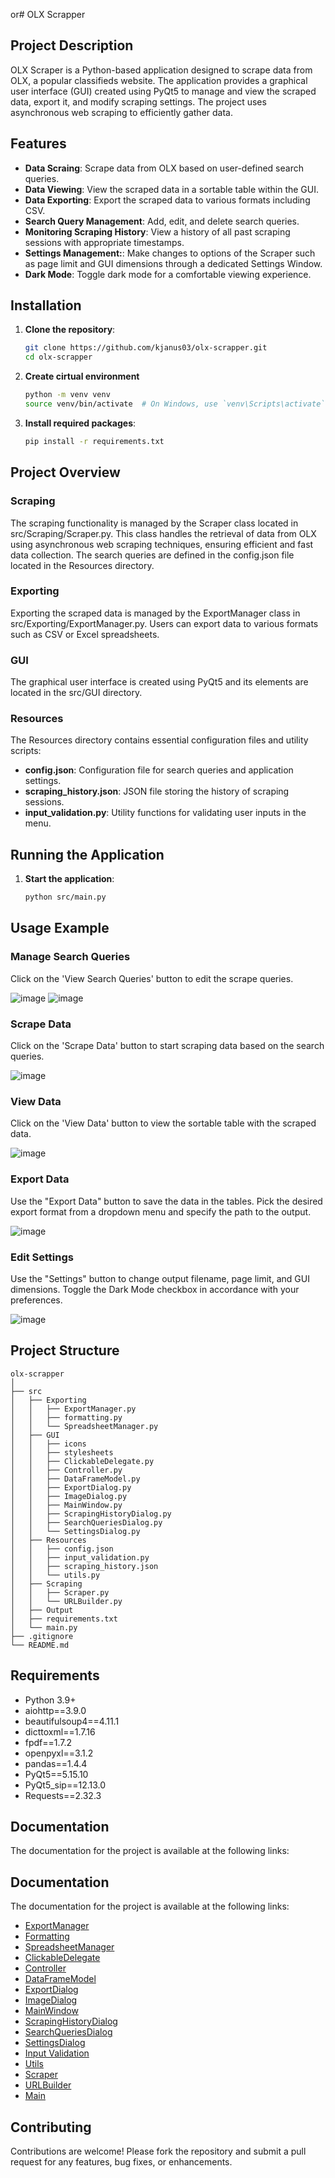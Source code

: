 or# OLX Scrapper

## Project Description

OLX Scraper is a Python-based application designed to scrape data from OLX, a popular classifieds website. The application provides a graphical user interface (GUI) created using PyQt5 to manage and view the scraped data, export it, and modify scraping settings. The project uses asynchronous web scraping to efficiently gather data.

## Features

- **Data Scraing**: Scrape data from OLX based on user-defined search queries.
- **Data Viewing**: View the scraped data in a sortable table within the GUI.
- **Data Exporting**: Export the scraped data to various formats including CSV.
- **Search Query Management**: Add, edit, and delete search queries.
- **Monitoring Scraping History**: View a history of all past scraping sessions with appropriate timestamps.
- **Settings Management:**: Make changes to options of the Scraper such as page limit and GUI dimensions through a dedicated Settings Window.
- **Dark Mode**: Toggle dark mode for a comfortable viewing experience.

## Installation 

1. **Clone the repository**:
   ```bash
   git clone https://github.com/kjanus03/olx-scrapper.git
   cd olx-scrapper

   ```
  
2. **Create cirtual environment**
   ```bash
   python -m venv venv
   source venv/bin/activate  # On Windows, use `venv\Scripts\activate`
   ```

3. **Install required packages**:
   ```bash
   pip install -r requirements.txt
   ```

## Project Overview

### Scraping
The scraping functionality is managed by the Scraper class located in src/Scraping/Scraper.py. This class handles the retrieval of data from OLX using asynchronous web scraping techniques, ensuring efficient and fast data collection. The search queries are defined in the config.json file located in the Resources directory.

### Exporting
Exporting the scraped data is managed by the ExportManager class in src/Exporting/ExportManager.py. Users can export data to various formats such as CSV or Excel spreadsheets.

### GUI
The graphical user interface is created using PyQt5 and its elements are located in the src/GUI directory.

### Resources
The Resources directory contains essential configuration files and utility scripts:

- **config.json**: Configuration file for search queries and application settings.
- **scraping_history.json**: JSON file storing the history of scraping sessions.
- **input_validation.py**: Utility functions for validating user inputs in the menu.

## Running the Application

1. **Start the application**:
   ```bash
   python src/main.py
   ```

## Usage Example

### Manage Search Queries
Click on the 'View Search Queries' button to edit the scrape queries.

![image](https://github.com/kjanus03/olx-scrapper/assets/61358355/1c3d6de5-d9d9-4389-9063-1e909daa5477)
![image](https://github.com/kjanus03/olx-scrapper/assets/61358355/c8e4fac6-5cef-48f4-9c3c-7354483e6092)

### Scrape Data
Click on the 'Scrape Data' button to start scraping data based on the search queries.

![image](https://github.com/kjanus03/olx-scrapper/assets/61358355/e459ad0e-20c7-462d-8754-74cfebd3f14c)

### View Data
Click on the 'View Data' button to view the sortable table with the scraped data.

![image](https://github.com/kjanus03/olx-scrapper/assets/61358355/74538c80-409c-4a0c-94b3-0b9172f1fe9e)

### Export Data
Use the "Export Data" button to save the data in the tables. Pick the desired export format from a dropdown menu and specify the path to the output.

![image](https://github.com/kjanus03/olx-scrapper/assets/61358355/4731001a-3543-4830-9bf1-b969a70f36d6)

### Edit Settings
Use the "Settings" button to change output filename, page limit, and GUI dimensions. Toggle the Dark Mode checkbox in accordance with your preferences.

![image](https://github.com/kjanus03/olx-scrapper/assets/61358355/4a580b79-2ad6-4bd4-a632-ad491375dd5e)

## Project Structure

```
olx-scrapper
│
├── src
│   ├── Exporting
│   │   ├── ExportManager.py
│   │   ├── formatting.py
│   │   └── SpreadsheetManager.py
│   ├── GUI
│   │   ├── icons
│   │   ├── stylesheets
│   │   ├── ClickableDelegate.py
│   │   ├── Controller.py
│   │   ├── DataFrameModel.py
│   │   ├── ExportDialog.py
│   │   ├── ImageDialog.py
│   │   ├── MainWindow.py
│   │   ├── ScrapingHistoryDialog.py
│   │   ├── SearchQueriesDialog.py
│   │   └── SettingsDialog.py
│   ├── Resources
│   │   ├── config.json
│   │   ├── input_validation.py
│   │   ├── scraping_history.json
│   │   └── utils.py
│   ├── Scraping
│   │   ├── Scraper.py
│   │   └── URLBuilder.py
│   ├── Output
│   ├── requirements.txt
│   └── main.py
├── .gitignore 
└── README.md
```

## Requirements

- Python 3.9+
- aiohttp==3.9.0
- beautifulsoup4==4.11.1
- dicttoxml==1.7.16
- fpdf==1.7.2
- openpyxl==3.1.2
- pandas==1.4.4
- PyQt5==5.15.10
- PyQt5_sip==12.13.0
- Requests==2.32.3


## Documentation

The documentation for the project is available at the following links:
## Documentation

The documentation for the project is available at the following links:

- [ExportManager](https://kjanus03.github.io/olx-scrapper/Exporting/Exporting.ExportManager.html)
- [Formatting](https://kjanus03.github.io/olx-scrapper/Exporting/Exporting.formatting.html)
- [SpreadsheetManager](https://kjanus03.github.io/olx-scrapper/Exporting/Exporting.SpreadsheetManager.html)
- [ClickableDelegate](https://kjanus03.github.io/olx-scrapper/GUI/GUI.ClickableDelegate.html)
- [Controller](https://kjanus03.github.io/olx-scrapper/GUI/GUI.Controller.html)
- [DataFrameModel](https://kjanus03.github.io/olx-scrapper/GUI/GUI.DataFrameModel.html)
- [ExportDialog](https://kjanus03.github.io/olx-scrapper/GUI/GUI.ExportDialog.html)
- [ImageDialog](https://kjanus03.github.io/olx-scrapper/GUI/GUI.ImageDialog.html)
- [MainWindow](https://kjanus03.github.io/olx-scrapper/GUI/GUI.MainWindow.html)
- [ScrapingHistoryDialog](https://kjanus03.github.io/olx-scrapper/GUI/GUI.ScrapingHistoryDialog.html)
- [SearchQueriesDialog](https://kjanus03.github.io/olx-scrapper/GUI/GUI.SearchQueriesDialog.html)
- [SettingsDialog](https://kjanus03.github.io/olx-scrapper/GUI/GUI.SettingsDialog.html)
- [Input Validation](https://kjanus03.github.io/olx-scrapper/Resources/Resources.input_validation.html)
- [Utils](https://kjanus03.github.io/olx-scrapper/Resources/Resources.utils.html)
- [Scraper](https://kjanus03.github.io/olx-scrapper/Scraping/Scraping.Scraper.html)
- [URLBuilder](https://kjanus03.github.io/olx-scrapper/Scraping/Scraping.URLBuilder.html)
- [Main](https://kjanus03.github.io/olx-scrapper/main.html)



## Contributing

Contributions are welcome! Please fork the repository and submit a pull request for any features, bug fixes, or enhancements.
